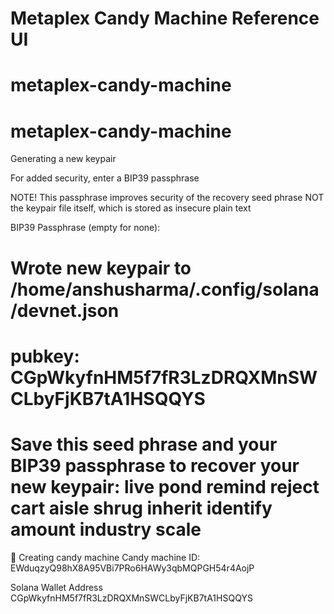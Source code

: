 # Metaplex Candy Machine Reference UI
# metaplex-candy-machine
# metaplex-candy-machine

Generating a new keypair

For added security, enter a BIP39 passphrase

NOTE! This passphrase improves security of the recovery seed phrase NOT the
keypair file itself, which is stored as insecure plain text

BIP39 Passphrase (empty for none):

Wrote new keypair to /home/anshusharma/.config/solana/devnet.json
===============================================================================
pubkey: CGpWkyfnHM5f7fR3LzDRQXMnSWCLbyFjKB7tA1HSQQYS
===============================================================================
Save this seed phrase and your BIP39 passphrase to recover your new keypair:
live pond remind reject cart aisle shrug inherit identify amount industry scale
===============================================================================

 🍬 Creating candy machine
Candy machine ID: EWduqzyQ98hX8A95VBi7PRo6HAWy3qbMQPGH54r4AojP


Solana Wallet Address
CGpWkyfnHM5f7fR3LzDRQXMnSWCLbyFjKB7tA1HSQQYS
